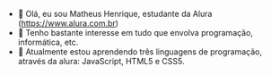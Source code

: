- 👋 Olá, eu sou Matheus Henrique, estudante da Alura (https://www.alura.com.br)
- 👀 Tenho bastante interesse em tudo que envolva programação, informática, etc.
- 🌱 Atualmente estou aprendendo três linguagens de programação, através da alura: JavaScript, HTML5 e CSS5.
